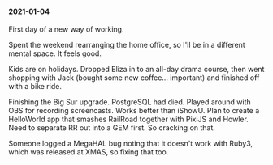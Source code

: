 #### 2021-01-04

First day of a new way of working.

Spent the weekend rearranging the home office, so I'll be in a different mental space. It feels good.

Kids are on holidays. Dropped Eliza in to an all-day drama course, then went shopping with Jack (bought some new coffee... important) and finished off with a bike ride.

Finishing the Big Sur upgrade. PostgreSQL had died. Played around with OBS for recording screencasts. Works better than iShowU. Plan to create a HelloWorld app that smashes RailRoad together with PixiJS and Howler. Need to separate RR out into a GEM first. So cracking on that.

Someone logged a MegaHAL bug noting that it doesn't work with Ruby3, which was released at XMAS, so fixing that too.